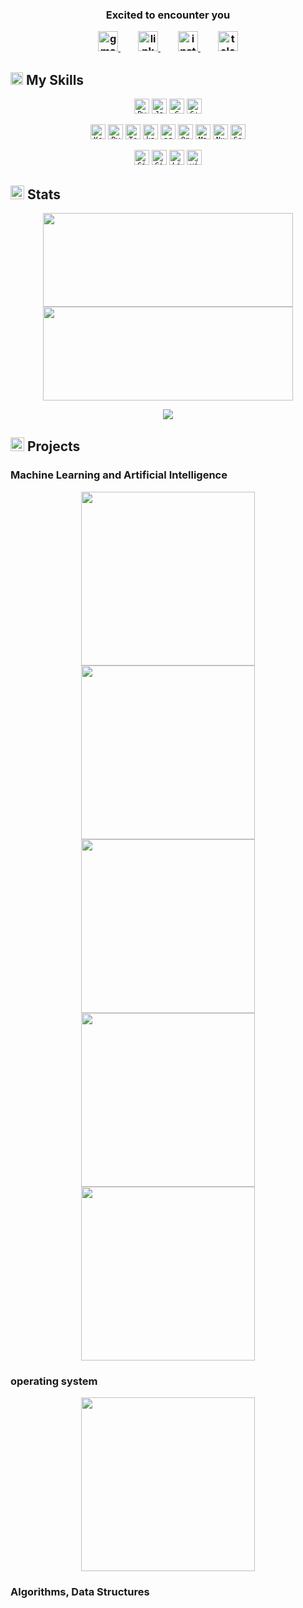 <h3 align='center'>
Excited to encounter you 

  <p align='center'>
    <a [![GitHub Streak](https://streak-stats.demolab.com/?user=rezagoodarzi)](https://git.io/streak-stats)
<!-- Social media section -->
<p align='center'>
  <a href='mailto:rezagoodarzi.g@gmail.com' title='Gmail'>
    <img width='32' height='32' src='https://img.icons8.com/glyph-neue/64/41b883/gmail.png' alt='gmail'/>
  </a>
  &#8287;&#8287;&#8287;&#8287;&#8287;
  
  <a href='https://www.linkedin.com/in/reza-goodarzi-3141aa271/' title='LinkedIn'>
    <img width='32' height='32' src='https://img.icons8.com/ios-filled/50/41b883/linkedin.png' alt='linkedin'/>
  </a>
  &#8287;&#8287;&#8287;&#8287;&#8287;
  
  <a href='https://www.instagram.com/__rezagc/' title='Instagram'>
    <img width='32' height='32' src='https://img.icons8.com/ios-filled/50/41b883/instagram-new--v1.png' alt='instagram'/>
  </a>
  &#8287;&#8287;&#8287;&#8287;&#8287;
  
  <a href='https://t.me/R04505A041'>
    <img width='32' height='32' src='https://img.icons8.com/ios-filled/50/41b883/telegram.png' alt='telegram'/>
  </a>
</p>


## <img width='20' height='20' src='https://img.icons8.com/pastel-glyph/64/41b883/code--v1.png' alt='code--v1'/> My Skills
<p align='center'>
    <code><img title='Python' width='24px' height='24px' src='https://raw.githubusercontent.com/rahulbanerjee26/githubAboutMeGenerator/main/icons/python.svg'></code>
    <code><img title='Java' width='24px' height='24px' src='https://raw.githubusercontent.com/rahulbanerjee26/githubAboutMeGenerator/main/icons/java.svg'></code>
    <code><img title='C' width='24px' height='24px' src='https://raw.githubusercontent.com/rahulbanerjee26/githubAboutMeGenerator/main/icons/c.svg'></code>
    <code><img title='C++' width='24px' height='24px' src='https://raw.githubusercontent.com/rahulbanerjee26/githubAboutMeGenerator/main/icons/cpp.svg'></code>
</p>

<p align='center'>
    <code><img title='Keras' wwidth='24px' height='24px' src='https://upload.wikimedia.org/wikipedia/commons/a/ae/Keras_logo.svg'></code>
    <code><img title='PyTorch' width='24px' height='24px' src='https://raw.githubusercontent.com/rahulbanerjee26/githubAboutMeGenerator/main/icons/pytorch.svg'></code>
    <code><img title='Tensorflow' width='24px' height='24px' src='https://raw.githubusercontent.com/rahulbanerjee26/githubAboutMeGenerator/main/icons/tensorflow.svg'></code>
    <code><img title='kaggle' width='24px' height='24px' src='https://raw.githubusercontent.com/rahulbanerjee26/githubAboutMeGenerator/main/icons/kaggle.svg'></code>
    <code><img title='scikit-learn' width='24px' height='24px' src='https://raw.githubusercontent.com/rahulbanerjee26/githubAboutMeGenerator/main/icons/scikit.svg'></code>
    <code><img title='OpenCV' width='24px' height='24px' src='https://raw.githubusercontent.com/rahulbanerjee26/githubAboutMeGenerator/main/icons/opencv.svg'></code>
    <code><img title='Matplotlib' width='24px' height='24px' src='https://upload.wikimedia.org/wikipedia/commons/8/84/Matplotlib_icon.svg'></code>
    <code><img title='NumPy' width='24px' height='24px' src='https://img.icons8.com/color/48/numpy.png'/></code>
    <code><img title='Google Colab' width='24px' height='24px' src='https://img.icons8.com/color/48/google-colab.png'/></code>
</p>

<p align='center'>
    <code><img title='Git' width='24px' height='24px' src='https://raw.githubusercontent.com/rahulbanerjee26/githubAboutMeGenerator/main/icons/git.svg'></code>
    <code><img title='GitHub' width='24px' height='24px' src='https://raw.githubusercontent.com/rahulbanerjee26/githubAboutMeGenerator/main/icons/github.svg'></code>
    <code><img title='Linux' width='24px' height='24px' src='https://raw.githubusercontent.com/rahulbanerjee26/githubAboutMeGenerator/main/icons/linux.svg'></code>
    <code><img title='Visual Studio' width='24' height='24' src='https://img.icons8.com/color/48/visual-studio--v2.png' alt='visual-studio--v2'/></code>
</p>

## <img width='22' height='22' src='https://img.icons8.com/external-prettycons-solid-prettycons/60/41b883/external-graph-business-and-finance-prettycons-solid-prettycons-2.png' alt='external-graph-business-and-finance-prettycons-solid-prettycons-2'/> Stats
<p align=center>
    <img width='400' height='150' src='https://streak-stats.demolab.com/?user=rezagoodarzi&theme=vue-dark&hide_border=true&show_icons=true&border_radius=10'/>
    <img width='400' height='150' src='https://github-readme-stats.vercel.app/api?username=rezagoodarzi&theme=vue-dark&hide_border=true&show_icons=true&border_radius=10'/>
</p>
<p align=center>
    <img src='https://github-readme-stats.vercel.app/api/top-langs/?username=rezagoodarzi&theme=vue-dark&langs_count=8&layout=compact&hide_border=true&border_radius=10' />
</p>

## <img width='22' height='22' src='https://img.icons8.com/dotty/80/41b883/project-management.png' alt='project-management'/> Projects

### Machine Learning and Artificial Intelligence
<p align='center'>
    <a href='https://github.com/rezagoodarzi/Decision-tree-from-scratch'>
        <img width='278' src='https://denvercoder1-github-readme-stats.vercel.app/api/pin/?username=rezagoodarzi&repo=Decision-tree-from-scratch&theme=vue-dark&hide_border=true&border_radius=10&hide_border=true'>
    </a>
    <a href='https://github.com/rezagoodarzi/MLP_basic'>
        <img width='278' src='https://denvercoder1-github-readme-stats.vercel.app/api/pin/?username=rezagoodarzi&repo=MLP_basic&theme=vue-dark&hide_border=true&border_radius=10&hide_border=true'>
    </a>
    <a href='https://github.com/rezagoodarzi/Genetic_programming'>
              <img width='278' src='https://denvercoder1-github-readme-stats.vercel.app/api/pin/?username=rezagoodarzi&repo=Genetic_programming&theme=vue-dark&hide_border=true&border_radius=10&hide_border=true'>
    </a>
      <a href='https://github.com/rezagoodarzi/Support_Vector_machine'>
              <img width='278' src='https://denvercoder1-github-readme-stats.vercel.app/api/pin/?username=rezagoodarzi&repo=Support_Vector_machine&theme=vue-dark&hide_border=true&border_radius=10&hide_border=true'>
    </a>
       <a href='https://github.com/rezagoodarzi/QLearning_Cliff_walking'>
              <img width='278' src='https://denvercoder1-github-readme-stats.vercel.app/api/pin/?username=rezagoodarzi&repo=QLearning_Cliff_walking&theme=vue-dark&hide_border=true&border_radius=10&hide_border=true'>
    </a>
</p>  

### operating system
<p align='center'>
  <a href='https://github.com/rezagoodarzi/xv6-public'>
        <img width='278' src='https://denvercoder1-github-readme-stats.vercel.app/api/pin/?username=rezagoodarzi&repo=xv6-public&theme=vue-dark&hide_border=true&border_radius=10&hide_border=true'>
    </a>
</p>

### Algorithms, Data Structures

